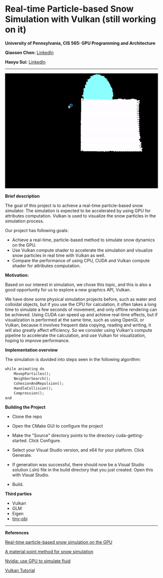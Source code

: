 Real-time Particle-based Snow Simulation with Vulkan (still working on it)
====================

**University of Pennsylvania, CIS 565: GPU Programming and Architecture**



**Qiaosen Chen:** [LinkedIn](https://www.linkedin.com/in/qiaosen-chen-725699141/)

**Haoyu Sui:** [LinkedIn](http://linkedin.com/in/haoyu-sui-721284192)

<!-- Tested on: Windows 10, i5-9600K @ 3.70GHz 16GB, RTX 2070 SUPER 8GB   -->
----

![](presentations/imgs/softSnow1.gif)

**Brief description**

The goal of this project is to achieve a real-time particle-based snow simulator. The simulation is expected to be accelerated by using GPU for attributes computation. Vulkan is used to visualize the snow particles in the simulation process.

Our project has following goals:

- Achieve a real-time, particle-based method to simulate snow dynamics on the GPU.
- Use Vulkan compute shader to accelerate the simulation and visualize snow particles in real time with Vulkan as well.
- Compare the performance of using CPU, CUDA and Vulkan compute shader for attributes computation.

**Motivation:**

Based on our interest in simulation, we chose this topic, and this is also a good opportunity for us to explore a new graphics API, Vulkan. 

We have done some physical simulation projects before, such as water and colloidal objects, but if you use the CPU for calculation, it often takes a long time to simulate a few seconds of movement, and only offline rendering can be achieved. Using CUDA can speed up and achieve real-time effects, but if visualization is performed at the same time, such as using OpenGL or Vulkan, because it involves frequent data copying, reading and writing, it will also greatly affect efficiency. So we consider using Vulkan's compute pipeline to accelerate the calculation, and use Vulkan for visualization, hoping to improve performance.



**Implementation overview**

The simulation is duvided into steps seen in the following algorithm:
	
	while animating do
		MovepParticles();
		NeighborSearch();
		CohesionAndRepulsion();
		HandleCollision();
		Compression();
	end

**Building the Project**

- Clone the repo 

- Open the CMake GUI to configure the project

- Make the "Source" directory points to the directory cuda-getting-started.
Click Configure.

- Select your Visual Studio version, and x64 for your platform. 
Click Generate.

- If generation was successful, there should now be a Visual Studio solution (.sln) file in the build directory that you just created. Open this with Visual Studio.

- Build. 

**Third parties**

- Vulkan
- GLM
- Eigen
- [tiny-obj](https://github.com/tinyobjloader/tinyobjloader)

----

**References**

[Real-time particle-based snow simulation on the GPU](https://www.diva-portal.org/smash/get/diva2:1320769/FULLTEXT01.pdf)

[A material point method for snow simulation](https://www.math.ucla.edu/~jteran/papers/SSCTS13.pdf)

[Nvidia: use GPU to simulate fluid](https://developer.nvidia.com/gpugems/gpugems/part-vi-beyond-triangles/chapter-38-fast-fluid-dynamics-simulation-gpu)

[Vulkan Tutorial](https://vulkan-tutorial.com/Introduction)
